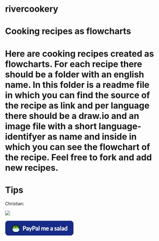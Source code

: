 # rivercookery
# Cooking recipes as flowcharts

# Here are cooking recipes created as flowcharts. For each recipe there should be a folder with an english name. In this folder is a readme file in which you can find the source of the recipe as link and per language there should be a draw.io and an image file with a short language-identifyer as name and inside in which you can see the flowchart of the recipe. Feel free to fork and add new recipes.

# Tips

Christian:

<a href="https://www.buymeacoffee.com/c.mz"><img src="https://img.buymeacoffee.com/button-api/?text=Buy me a salad&emoji=🥗&slug=c.mz&button_colour=40DCA5&font_colour=ffffff&font_family=Cookie&outline_colour=000000&coffee_colour=FFDD00" /></a>

<a href="https://www.paypal.com/paypalme/christianmueller659">
  <img src="https://github.com/DarkDonnerGunther/Pictures/blob/main/PayPal_me_a_salad_small.png" alt="Donate with PayPal button" />
</a>
